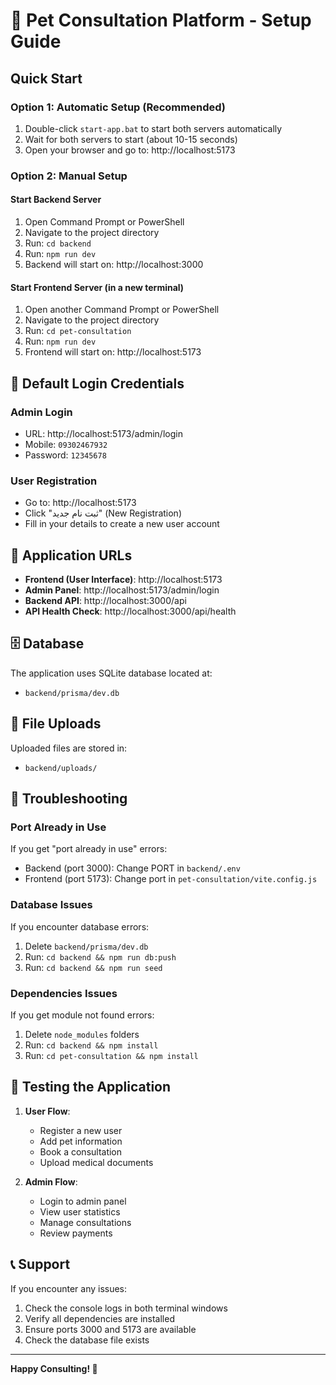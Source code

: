 # 🚀 Pet Consultation Platform - Setup Guide

## Quick Start

### Option 1: Automatic Setup (Recommended)

1. Double-click `start-app.bat` to start both servers automatically
2. Wait for both servers to start (about 10-15 seconds)
3. Open your browser and go to: http://localhost:5173

### Option 2: Manual Setup

#### Start Backend Server

1. Open Command Prompt or PowerShell
2. Navigate to the project directory
3. Run: `cd backend`
4. Run: `npm run dev`
5. Backend will start on: http://localhost:3000

#### Start Frontend Server (in a new terminal)

1. Open another Command Prompt or PowerShell
2. Navigate to the project directory
3. Run: `cd pet-consultation`
4. Run: `npm run dev`
5. Frontend will start on: http://localhost:5173

## 🔐 Default Login Credentials

### Admin Login

- URL: http://localhost:5173/admin/login
- Mobile: `09302467932`
- Password: `12345678`

### User Registration

- Go to: http://localhost:5173
- Click "ثبت نام جدید" (New Registration)
- Fill in your details to create a new user account

## 📱 Application URLs

- **Frontend (User Interface)**: http://localhost:5173
- **Admin Panel**: http://localhost:5173/admin/login
- **Backend API**: http://localhost:3000/api
- **API Health Check**: http://localhost:3000/api/health

## 🗄️ Database

The application uses SQLite database located at:

- `backend/prisma/dev.db`

## 📁 File Uploads

Uploaded files are stored in:

- `backend/uploads/`

## 🔧 Troubleshooting

### Port Already in Use

If you get "port already in use" errors:

- Backend (port 3000): Change PORT in `backend/.env`
- Frontend (port 5173): Change port in `pet-consultation/vite.config.js`

### Database Issues

If you encounter database errors:

1. Delete `backend/prisma/dev.db`
2. Run: `cd backend && npm run db:push`
3. Run: `cd backend && npm run seed`

### Dependencies Issues

If you get module not found errors:

1. Delete `node_modules` folders
2. Run: `cd backend && npm install`
3. Run: `cd pet-consultation && npm install`

## 🎯 Testing the Application

1. **User Flow**:

   - Register a new user
   - Add pet information
   - Book a consultation
   - Upload medical documents

2. **Admin Flow**:
   - Login to admin panel
   - View user statistics
   - Manage consultations
   - Review payments

## 📞 Support

If you encounter any issues:

1. Check the console logs in both terminal windows
2. Verify all dependencies are installed
3. Ensure ports 3000 and 5173 are available
4. Check the database file exists

---

**Happy Consulting! 🐾**
